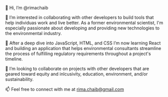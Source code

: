 👋 Hi, I’m @rimachaib

👀 I’m interested in collaborating with other developers to build tools that help individuas work and live better.  As a former environmental scientist, I'm especially passionate about developing and providing new technologies to the environmental industry.

🌱 After a deep dive into JavaScript, HTML, and CSS I’m now learning React and building an application that helps environmental consultants streamline the process of fulfilling regulatory requirements throughout a project's timeline.

💞️ I’m looking to collaborate on projects with other developers that are geared toward equity and inlcusivity, education, environment, and/or sustainability. 

📫 Feel free to connect with me at rima.chaib@gmail.com


